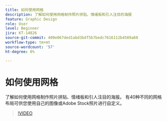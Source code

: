 ```yaml
---
title: 如何使用网格
description: 了解如何使用网格制作照片拼贴、情绪板和引人注目的海报
feature: Graphic Design
role: User
level: Beginner
jira: KT-14826
source-git-commit: 409e067ded1abd3bdf5b7bedc7616112b4589a60
workflow-type: tm+mt
source-wordcount: '57'
ht-degree: 0%

---
```


# 如何使用网格

了解如何使用网格制作照片拼贴、情绪板和引人注目的海报。 有40种不同的网格布局可供您使用自己的图像或Adobe Stock照片进行自定义。

>[!VIDEO](https://video.tv.adobe.com/v/3426934?quality=12&learn=on&hidetitle=true)
